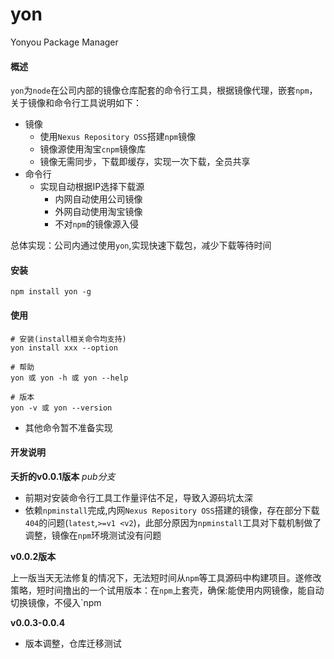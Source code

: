 # yon
Yonyou Package Manager



#### 概述

`yon`为`node`在公司内部的镜像仓库配套的命令行工具，根据镜像代理，嵌套`npm`，关于镜像和命令行工具说明如下：

- 镜像
  - 使用`Nexus Repository OSS`搭建`npm`镜像
  - 镜像源使用淘宝`cnpm`镜像库
  - 镜像无需同步，下载即缓存，实现一次下载，全员共享
- 命令行
  - 实现自动根据IP选择下载源
    - 内网自动使用公司镜像
    - 外网自动使用淘宝镜像
    - 不对`npm`的镜像源入侵

总体实现：公司内通过使用`yon`,实现快速下载包，减少下载等待时间

#### 安装

```
npm install yon -g
```



#### 使用

```
# 安装(install相关命令均支持)
yon install xxx --option

# 帮助
yon 或 yon -h 或 yon --help

# 版本
yon -v 或 yon --version
```

- 其他命令暂不准备实现



#### 开发说明

**夭折的v0.0.1版本** *pub分支*

- 前期对安装命令行工具工作量评估不足，导致入源码坑太深
- 依赖`npminstall`完成,内网`Nexus Repository OSS`搭建的镜像，存在部分下载`404`的问题(`latest`,`>=v1 <v2`)，此部分原因为`npminstall`工具对下载机制做了调整，镜像在`npm`环境测试没有问题

**v0.0.2版本**

上一版当天无法修复的情况下，无法短时间从`npm`等工具源码中构建项目。遂修改策略，短时间撸出的一个试用版本：在`npm`上套壳，确保:能使用内网镜像，能自动切换镜像，不侵入`npm



**v0.0.3-0.0.4**

* 版本调整，仓库迁移测试